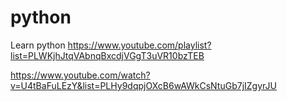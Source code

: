 # python
Learn python
https://www.youtube.com/playlist?list=PLWKjhJtqVAbnqBxcdjVGgT3uVR10bzTEB

https://www.youtube.com/watch?v=U4tBaFuLEzY&list=PLHy9dqpjOXcB6wAWkCsNtuGb7jIZgyrJU
